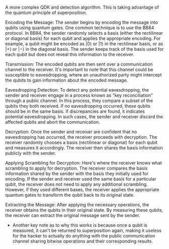 A more complex QDK and detection algorithm. This is taking advantage of the quantum principle of superposition.

Encoding the Message: The sender begins by encoding the message into qubits using quantum gates. One common technique is to use the BB84 protocol. In BB84, the sender randomly selects a basis (either the rectilinear or diagonal basis) for each qubit and applies the appropriate encoding. For example, a qubit might be encoded as |0⟩ or |1⟩ in the rectilinear basis, or as |+⟩ or |−⟩ in the diagonal basis. The sender keeps track of the basis used for each qubit but does not reveal this information to the receiver.

Transmission: The encoded qubits are then sent over a communication channel to the receiver. It's important to note that this channel could be susceptible to eavesdropping, where an unauthorized party might intercept the qubits to gain information about the encoded message.

Eavesdropping Detection: To detect any potential eavesdropping, the sender and receiver engage in a process known as "key reconciliation" through a public channel. In this process, they compare a subset of the qubits they both received. If no eavesdropping occurred, these qubits should be in the same basis. If discrepancies are found, it indicates potential eavesdropping. In such cases, the sender and receiver discard the affected qubits and abort the communication.

Decryption: Once the sender and receiver are confident that no eavesdropping has occurred, the receiver proceeds with decryption. The receiver randomly chooses a basis (rectilinear or diagonal) for each qubit and measures it accordingly. The receiver then shares the basis information publicly with the sender.

Applying Scrambling for Decryption: Here's where the receiver knows what scrambling to apply for decryption. The receiver compares the basis information shared by the sender with the basis they initially used for encoding. If the sender and receiver used the same basis for a particular qubit, the receiver does not need to apply any additional scrambling. However, if they used different bases, the receiver applies the appropriate quantum gates to transform the qubit back to its original state.

Extracting the Message: After applying the necessary operations, the receiver obtains the qubits in their original state. By measuring these qubits, the receiver can extract the original message sent by the sender.

- Another key note as to why this works is because once a qubit is measured, it can't be returned to superposition again, making it useless for the hacker to actually do anything with the public communication channel sharing bitwise operations and their corresponding results.
